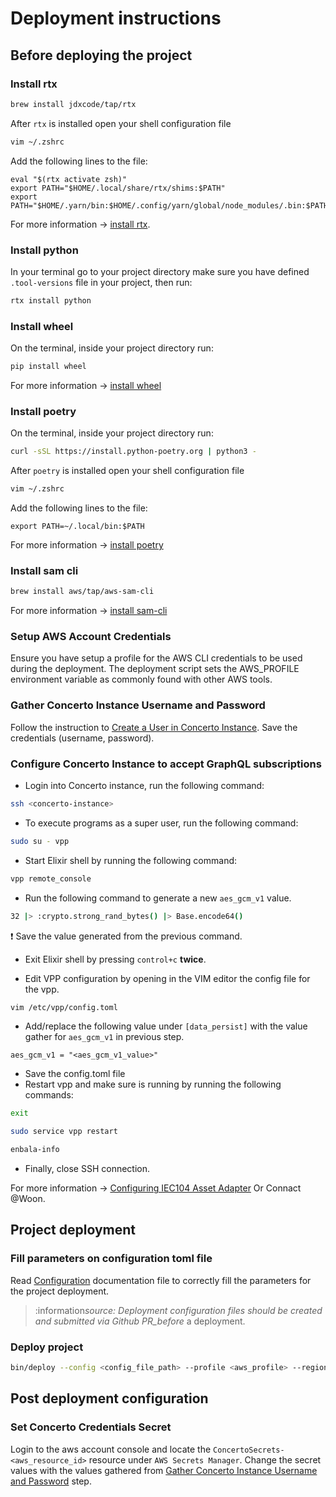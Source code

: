 # Deployment instructions

## Before deploying the project

### Install rtx

```bash
brew install jdxcode/tap/rtx
```

After `rtx` is installed open your shell configuration file

```bash
vim ~/.zshrc
```

Add the following lines to the file:

```text
eval "$(rtx activate zsh)"
export PATH="$HOME/.local/share/rtx/shims:$PATH"
export PATH="$HOME/.yarn/bin:$HOME/.config/yarn/global/node_modules/.bin:$PATH"
```

For more information -> [install rtx](https://github.com/rtx-plugins/rtx-python).

### Install python

In your terminal go to your project directory make sure you have defined `.tool-versions` file in your project, then run:

```bash
rtx install python
```

### Install wheel

On the terminal, inside your project directory run:

```bash
pip install wheel
```

For more information -> [install wheel](https://wheel.readthedocs.io/en/stable/installing.html)

### Install poetry

On the terminal, inside your project directory run:

```bash
curl -sSL https://install.python-poetry.org | python3 -
```

After `poetry` is installed open your shell configuration file

```bash
vim ~/.zshrc
```

Add the following lines to the file:

```text
export PATH=~/.local/bin:$PATH
```

For more information -> [install poetry](https://python-poetry.org/docs/#installation)

### Install sam cli

```bash
brew install aws/tap/aws-sam-cli
```

For more information -> [install sam-cli](https://docs.aws.amazon.com/serverless-application-model/latest/developerguide/install-sam-cli.html)

### Setup AWS Account Credentials

Ensure you have setup a profile for the AWS CLI credentials to be used during the deployment. The deployment script sets the AWS_PROFILE environment variable as commonly found with other AWS tools.

### Gather Concerto Instance Username and Password

Follow the instruction to [Create a User in Concerto Instance](https://github.com/Enbala/infrastructure/wiki/Add-Remove-Users). Save the credentials (username, password).

### Configure Concerto Instance to accept GraphQL subscriptions

- Login into Concerto instance, run the following command:

```bash
ssh <concerto-instance>
```

- To execute programs as a super user, run the following command:

```bash
sudo su - vpp
```

- Start Elixir shell by running the following command:

```bash
vpp remote_console
```

- Run the following command to generate a new `aes_gcm_v1` value.

```bash
32 |> :crypto.strong_rand_bytes() |> Base.encode64()
```

:exclamation: Save the value generated from the previous command.

- Exit Elixir shell by pressing `control+c` **twice**.

- Edit VPP configuration by opening in the VIM editor the config file for the vpp.

```bash
vim /etc/vpp/config.toml
```

- Add/replace the following value under `[data_persist]` with the value gather for `aes_gcm_v1` in previous step.

```text
aes_gcm_v1 = "<aes_gcm_v1_value>"
```

- Save the config.toml file
- Restart vpp and make sure is running by running the following commands:

```bash
exit
```

```bash
sudo service vpp restart
```

```bash
enbala-info
```

- Finally, close SSH connection.

For more information -> [Configuring IEC104 Asset Adapter](https://github.com/Enbala/infrastructure/wiki/Adapter-Deployment-Process#configuring-iec104-asset-adapter) Or Connact @Woon.

## Project deployment

### Fill parameters on configuration toml file

Read [Configuration](configuration.md) documentation file to correctly fill the parameters for the project deployment.

> :information*source: Deployment configuration files should be created and submitted via Github PR_before* a deployment.

### Deploy project

```bash
bin/deploy --config <config_file_path> --profile <aws_profile> --region <aws_region>
```

## Post deployment configuration

### Set Concerto Credentials Secret

Login to the aws account console and locate the `ConcertoSecrets-<aws_resource_id>` resource under `AWS Secrets Manager`. Change the secret values with the values gathered from [Gather Concerto Instance Username and Password](#gather-concerto-instance-username-and-password) step.
